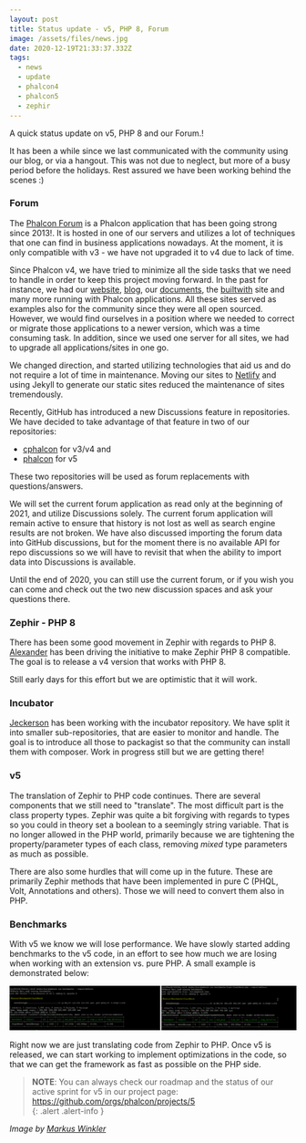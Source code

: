 ```yaml
---
layout: post
title: Status update - v5, PHP 8, Forum
image: /assets/files/news.jpg
date: 2020-12-19T21:33:37.332Z
tags:
  - news
  - update
  - phalcon4
  - phalcon5
  - zephir
---
```

A quick status update on v5, PHP 8 and our Forum.!

<!--more-->

It has been a while since we last communicated with the community using our blog, or via a hangout. This was not due to neglect, but more of a busy period before the holidays. Rest assured we have been working behind the scenes :)

### Forum

The [Phalcon Forum](https://forum.phalcon.io) is a Phalcon application that has been going strong since 2013!. It is hosted in one of our servers and utilizes a lot of techniques that one can find in business applications nowadays. At the moment, it is only compatible with v3 - we have not upgraded it to v4 due to lack of time.

Since Phalcon v4, we have tried to minimize all the side tasks that we need to handle in order to keep this project moving forward. In the past for instance, we had our [website](https://phalcon.io), [blog](https://blog.phalcon.io), our [documents](https://docs.phalcon.io), the [builtwith](https://builtwith.phalcon.io) site and many more running with Phalcon applications. All these sites served as examples also for the community since they were all open sourced. However, we would find ourselves in a position where we needed to correct or migrate those applications to a newer version, which was a time consuming task. In addition, since we used one server for all sites, we had to upgrade all applications/sites in one go.

We changed direction, and started utilizing technologies that aid us and do not require a lot of time in maintenance. Moving our sites to [Netlify](https://netlify.com) and using Jekyll to generate our static sites reduced the maintenance of sites tremendously.

Recently, GitHub has introduced a new Discussions feature in repositories. We have decided to take advantage of that feature in two of our repositories:

* [cphalcon](https://github.com/phalcon/cphalcon/discussions) for v3/v4 and
* [phalcon](https://github.com/phalcon/phalcon/discussions) for v5

These two repositories will be used as forum replacements with questions/answers.

We will set the current forum application as read only at the beginning of 2021, and utilize Discussions solely. The current forum application will remain active to ensure that history is not lost as well as search engine results are not broken. We have also discussed importing the forum data into GitHub discussions, but for the moment there is no available API for repo discussions so we will have to revisit that when the ability to import data into Discussions is available.

Until the end of 2020, you can still use the current forum, or if you wish you can come and check out the two new discussion spaces and ask your questions there.

### Zephir - PHP 8

There has been some good movement in Zephir with regards to PHP 8. [Alexander](https://github.com/AlexNDRmac) has been driving the initiative to make Zephir PHP 8 compatible. The goal is to release a v4 version that works with PHP 8. 

Still early days for this effort but we are optimistic that it will work.

### Incubator

[Jeckerson](https://github.com/Jeckerson) has been working with the incubator repository. We have split it into smaller sub-repositories, that are easier to monitor and handle. The goal is to introduce all those to packagist so that the community can install them with composer. Work in progress still but we are getting there!

### v5

The translation of Zephir to PHP code continues. There are several components that we still need to "translate". The most difficult part is the class property types. Zephir was quite a bit forgiving with regards to types so you could in theory set a boolean to a seemingly string variable. That is no longer allowed in the PHP world, primarily because we are tightening the property/parameter types of each class, removing *mixed* type parameters as much as possible. 

There are also some hurdles that will come up in the future. These are primarily Zephir methods that have been implemented in pure C (PHQL, Volt, Annotations and others). Those we will need to convert them also in PHP.

### Benchmarks

With v5 we know we will lose performance. We have slowly started adding benchmarks to the v5 code, in an effort to see how much we are losing when working with an extension vs. pure PHP. A small example is demonstrated below:

![Benchmarks](/assets/files/20201209-benchmarks.png)

Right now we are just translating code from Zephir to PHP. Once v5 is released, we can start working to implement optimizations in the code, so that we can get the framework as fast as possible on the PHP side.

> **NOTE**: You can always check our roadmap and the status of our active sprint for v5 in our project page: <https://github.com/orgs/phalcon/projects/5>\
> {: .alert .alert-info }

*Image by [Markus Winkler](https://twitter.com/markuswinkler)*